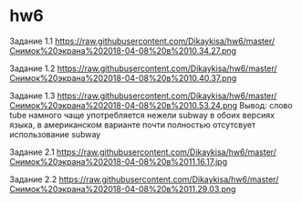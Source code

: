 # hw6
Задание 1.1 https://raw.githubusercontent.com/Dikaykisa/hw6/master/Снимок%20экрана%202018-04-08%20в%2010.34.27.png

Задание 1.2 https://raw.githubusercontent.com/Dikaykisa/hw6/master/Снимок%20экрана%202018-04-08%20в%2010.40.37.png

Задание 1.3 https://raw.githubusercontent.com/Dikaykisa/hw6/master/Снимок%20экрана%202018-04-08%20в%2010.53.24.png
Вывод: слово tube намного чаще употребляется нежели subway в обоих версиях языка, в американском варианте почти полностью отсутсвует использование subway 

Задание 2.1 https://raw.githubusercontent.com/Dikaykisa/hw6/master/Снимок%20экрана%202018-04-08%20в%2011.16.17.jpg

Задание 2.2 https://raw.githubusercontent.com/Dikaykisa/hw6/master/Снимок%20экрана%202018-04-08%20в%2011.29.03.png
